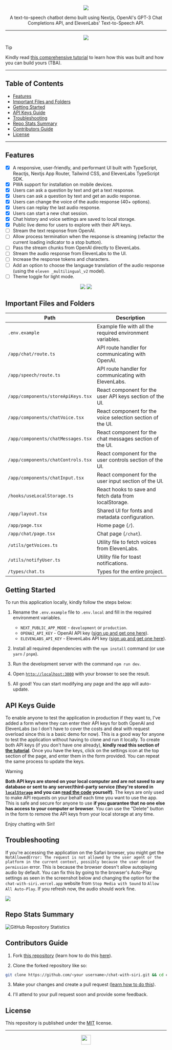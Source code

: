 <div align="center">

[![](./public/logo.svg)](https://chat-with-siri.vercel.app/chat)

A text-to-speech chatbot demo built using Nextjs, OpenAI's GPT-3 Chat Completions API, and ElevenLabs' Text-to-Speech API.

---

[![](./public/demo.png)]((https://chat-with-siri.vercel.app/chat))

</div>

> [!TIP]
>
> Kindly read [this comprehensive tutorial](https://blog.bolajiayodeji.com/how-to-build-an-audio-chatbot-with-nextjs-openai-and-elevenlabs) to learn how this was built and how you can build yours (TBA).

---

## Table of Contents

* [Features](#features)
* [Important Files and Folders](#important-files-and-folders)
* [Getting Started](#getting-started)
* [API Keys Guide](#api-keys-guide)
* [Troubleshooting](#troubleshooting)
* [Repo Stats Summary](#repo-stats-summary)
* [Contributors Guide](#contributors-guide)
* [License](#license)

---

## Features

* [x] A responsive, user-friendly, and performant UI built with TypeScript, Reactjs, Nextjs App Router, Tailwind CSS, and ElevenLabs TypeScript SDK.
* [x] PWA support for installation on mobile devices.
* [x] Users can ask a question by text and get a text response.
* [x] Users can ask a question by text and get an audio response.
* [x] Users can change the voice of the audio response (40+ options).
* [x] Users can replay the last audio response.
* [x] Users can start a new chat session.
* [x] Chat history and voice settings are saved to local storage.
* [x] Public live demo for users to explore with their API keys.
* [ ] Stream the text response from OpenAI.
* [ ] Allow process termination when the response is streaming (refactor the current loading indicator to a stop button).
* [ ] Pass the stream chunks from OpenAI directly to ElevenLabs.
* [ ] Stream the audio response from ElevenLabs to the UI.
* [ ] Increase the response tokens and characters.
* [ ] Add an option to choose the language translation of the audio response (using the `eleven _multilingual_v2` model).
* [ ] Theme toggle for light mode.

<div align="center">

![](./public/flow-dark.png#gh-dark-mode-only)
![](./public/flow-light.png#gh-light-mode-only)

</div>

## Important Files and Folders

| **Path**                           | **Description**                                 |
| ---------------------------------- | ----------------------------------------------- |
| `.env.example`                     | Example file with all the required environment variables.                           |  
| `/app/chat/route.ts`               | API route handler for communicating with OpenAI.                              |
| `/app/speech/route.ts`             | API route handler for communicating with ElevenLabs.                          |
| `/app/components/storeApiKeys.tsx` | React component for the user API keys section of the UI.                                  |
| `/app/components/chatVoice.tsx`    | React component for the voice selection section of the UI.                                  |
| `/app/components/chatMessages.tsx` | React component for the chat messages section of the UI.                                  |
| `/app/components/chatControls.tsx` | React component for the user controls section of the UI.                                  |
| `/app/components/chatInput.tsx`    | React component for the user input section of the UI.                                  |
| `/hooks/useLocalStorage.ts`        | React hooks to save and fetch data from localStorage. |
| `/app/layout.tsx`                  | Shared UI for fonts and metadata configuration.                       |
| `/app/page.tsx`                    | Home page (`/`).                                 |
| `/app/chat/page.tsx`               | Chat page (`/chat`).                             |
| `/utils/getVoices.ts`              | Utility file to fetch voices from ElevenLabs.    |
| `/utils/notifyUser.ts`             | Utility file for toast notifications.            |
| `/types/chat.ts`                   | Types for the entire project.                    |

## Getting Started

To run this application locally, kindly follow the steps below:

1. Rename the `.env.example` file to `.env.local` and fill in the required environment variables.
    * `NEXT_PUBLIC_APP_MODE` - `development` or `production`.
    * `OPENAI_API_KEY` - OpenAI API key ([sign up and get one here](https://platform.openai.com/api-keys)).
    * `ELEVENLABS_API_KEY` - ElevenLabs API key ([sign up and get one here](http://elevenlabs.io/?from=bolajiayodeji2995)).

2. Install all required dependencies with the `npm install` command (or use `yarn` / `pnpm`).

3. Run the development server with the command `npm run dev`.

4. Open [`http://localhost:3000`](http://localhost:3000) with your browser to see the result.

5. All good! You can start modifying any page and the app will auto-update.

## API Keys Guide

To enable anyone to test the application in production if they want to, I've added a form where they can enter their API keys for both OpenAI and ElevenLabs (so I don't have to cover the costs and deal with request overload since this is a basic demo for now). This is a good way for anyone to test the application without having to clone and run it locally. To create both API keys (if you don't have one already), **kindly read this section of [the tutorial](https://blog.bolajiayodeji.com/how-to-build-an-audio-chatbot-with-nextjs-openai-and-elevenlabs#heading-setting-up-openai)**. Once you have the keys, click on the settings icon at the top section of the page, and enter them in the form provided. You can repeat the same process to update the keys.

> [!WARNING]
>
> **Both API keys are stored on your local computer and are not saved to any database or sent to any server/third-party service (they're stored in [`localStorage`](https://developer.mozilla.org/en-US/docs/Web/API/Window/localStorage) and you can [read the code](./app/components/storeApiKeys.tsx) yourself)**. The keys are only used to make API requests on your behalf each time you want to use the app. This is safe and secure for anyone to use **if you guarantee that no one else has access to your computer or browser**. You can use the "Delete" button in the form to remove the API keys from your local storage at any time.

Enjoy chatting with Siri!

## Troubleshooting

If you're accessing the application on the Safari browser, you might get the `NotAllowedError: The request is not allowed by the user agent or the platform in the current context, possibly because the user denied permission` error. This is because the browser doesn't allow autoplaying audio by default. You can fix this by going to the browser's Auto-Play settings as seen in the screenshot below and changing the option for the `chat-with-siri.vercel.app` website from `Stop Media with Sound` to `Allow All Auto-Play`. If you refresh now, the audio should work fine.

![](./public/safari-fix.png)

## Repo Stats Summary

![GitHub Repository Statistics](https://repobeats.axiom.co/api/embed/1657554edd83178251445508d38da1b9f03832a6.svg "Repobeats analytics image")

## Contributors Guide

1. Fork [this repository](https://github.com/BolajiAyodeji/chat-with-siri) (learn how to do this [here](https://help.github.com/articles/fork-a-repo)).

2. Clone the forked repository like so:

```bash
git clone https://github.com/<your username>/chat-with-siri.git && cd chat-with-siri
```

3. Make your changes and create a pull request ([learn how to do this](https://docs.github.com/en/github/collaborating-with-issues-and-pull-requests/creating-a-pull-request)).

4. I'll attend to your pull request soon and provide some feedback.

## License

This repository is published under the [MIT](LICENSE) license.

---

<div align="center">
<a href="https://bolajiayodeji.com" target="_blank" rel="noopener noreferrer"><img src="https://bolajiayodeji.com/favicon.png" width="30" /></a>
</div>
